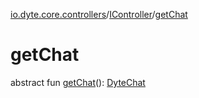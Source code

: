 [io.dyte.core.controllers](../index.md)/[IController](index.md)/[getChat](get-chat.md)

# getChat


abstract fun [getChat](get-chat.md)(): [DyteChat](../../com.dyte.mobilecorekmm.models/-dyte-chat/index.md)
